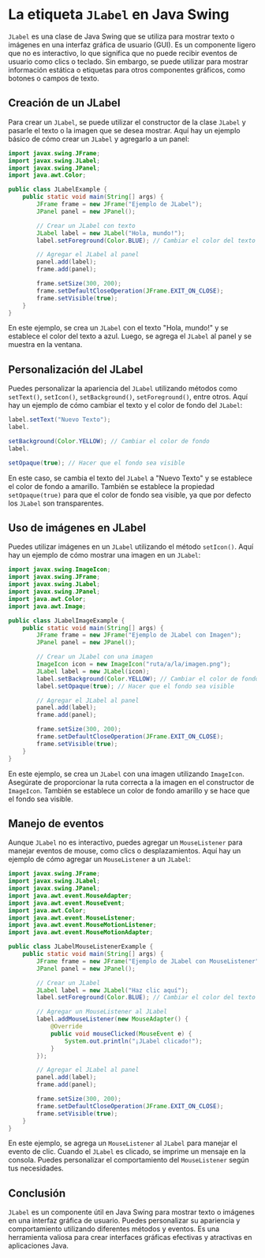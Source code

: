 # La etiqueta `JLabel` en Java Swing

`JLabel` es una clase de Java Swing que se utiliza para mostrar texto o imágenes en una interfaz gráfica de usuario
(GUI). Es un componente ligero que no es interactivo, lo que significa que no puede recibir eventos de usuario como
clics o teclado. Sin embargo, se puede utilizar para mostrar información estática o etiquetas para otros componentes
gráficos, como botones o campos de texto.

## Creación de un JLabel

Para crear un `JLabel`, se puede utilizar el constructor de la clase `JLabel` y pasarle el texto o la imagen que se
desea mostrar. Aquí hay un ejemplo básico de cómo crear un `JLabel` y agregarlo a un panel:

```java
import javax.swing.JFrame;
import javax.swing.JLabel;
import javax.swing.JPanel;
import java.awt.Color;

public class JLabelExample {
    public static void main(String[] args) {
        JFrame frame = new JFrame("Ejemplo de JLabel");
        JPanel panel = new JPanel();

        // Crear un JLabel con texto
        JLabel label = new JLabel("Hola, mundo!");
        label.setForeground(Color.BLUE); // Cambiar el color del texto

        // Agregar el JLabel al panel
        panel.add(label);
        frame.add(panel);

        frame.setSize(300, 200);
        frame.setDefaultCloseOperation(JFrame.EXIT_ON_CLOSE);
        frame.setVisible(true);
    }
}
```

En este ejemplo, se crea un `JLabel` con el texto "Hola, mundo!" y se establece el color del texto a azul. Luego, se
agrega el `JLabel` al panel y se muestra en la ventana.

## Personalización del JLabel

Puedes personalizar la apariencia del `JLabel` utilizando métodos como `setText()`, `setIcon()`, `setBackground()`,
`setForeground()`, entre otros. Aquí hay un ejemplo de cómo cambiar el texto y el color de fondo del `JLabel`:

```java
label.setText("Nuevo Texto");
label.

setBackground(Color.YELLOW); // Cambiar el color de fondo
label.

setOpaque(true); // Hacer que el fondo sea visible
```

En este caso, se cambia el texto del `JLabel` a "Nuevo Texto" y se establece el color de fondo a amarillo. También
se establece la propiedad `setOpaque(true)` para que el color de fondo sea visible, ya que por defecto los `JLabel` son
transparentes.

## Uso de imágenes en JLabel

Puedes utilizar imágenes en un `JLabel` utilizando el método `setIcon()`. Aquí hay un ejemplo de cómo mostrar una
imagen en un `JLabel`:

```java
import javax.swing.ImageIcon;
import javax.swing.JFrame;
import javax.swing.JLabel;
import javax.swing.JPanel;
import java.awt.Color;
import java.awt.Image;

public class JLabelImageExample {
    public static void main(String[] args) {
        JFrame frame = new JFrame("Ejemplo de JLabel con Imagen");
        JPanel panel = new JPanel();

        // Crear un JLabel con una imagen
        ImageIcon icon = new ImageIcon("ruta/a/la/imagen.png");
        JLabel label = new JLabel(icon);
        label.setBackground(Color.YELLOW); // Cambiar el color de fondo
        label.setOpaque(true); // Hacer que el fondo sea visible

        // Agregar el JLabel al panel
        panel.add(label);
        frame.add(panel);

        frame.setSize(300, 200);
        frame.setDefaultCloseOperation(JFrame.EXIT_ON_CLOSE);
        frame.setVisible(true);
    }
}
```

En este ejemplo, se crea un `JLabel` con una imagen utilizando `ImageIcon`. Asegúrate de proporcionar la ruta correcta
a la imagen en el constructor de `ImageIcon`. También se establece un color de fondo amarillo y se hace que el fondo
sea visible.

## Manejo de eventos

Aunque `JLabel` no es interactivo, puedes agregar un `MouseListener` para manejar eventos de mouse, como clics o
desplazamientos. Aquí hay un ejemplo de cómo agregar un `MouseListener` a un `JLabel`:

```java
import javax.swing.JFrame;
import javax.swing.JLabel;
import javax.swing.JPanel;
import java.awt.event.MouseAdapter;
import java.awt.event.MouseEvent;
import java.awt.Color;
import java.awt.event.MouseListener;
import java.awt.event.MouseMotionListener;
import java.awt.event.MouseMotionAdapter;

public class JLabelMouseListenerExample {
    public static void main(String[] args) {
        JFrame frame = new JFrame("Ejemplo de JLabel con MouseListener");
        JPanel panel = new JPanel();

        // Crear un JLabel
        JLabel label = new JLabel("Haz clic aquí");
        label.setForeground(Color.BLUE); // Cambiar el color del texto

        // Agregar un MouseListener al JLabel
        label.addMouseListener(new MouseAdapter() {
            @Override
            public void mouseClicked(MouseEvent e) {
                System.out.println("¡JLabel clicado!");
            }
        });

        // Agregar el JLabel al panel
        panel.add(label);
        frame.add(panel);

        frame.setSize(300, 200);
        frame.setDefaultCloseOperation(JFrame.EXIT_ON_CLOSE);
        frame.setVisible(true);
    }
}
```

En este ejemplo, se agrega un `MouseListener` al `JLabel` para manejar el evento de clic. Cuando el `JLabel` es
clicado, se imprime un mensaje en la consola. Puedes personalizar el comportamiento del `MouseListener` según tus
necesidades.

## Conclusión

`JLabel` es un componente útil en Java Swing para mostrar texto o imágenes en una interfaz gráfica de usuario. Puedes
personalizar su apariencia y comportamiento utilizando diferentes métodos y eventos. Es una herramienta valiosa para
crear interfaces gráficas efectivas y atractivas en aplicaciones Java.